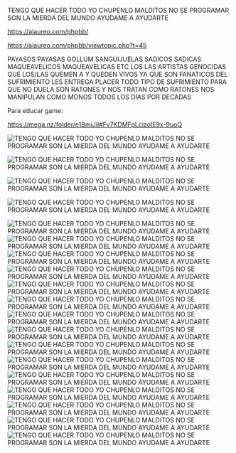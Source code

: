 TENGO QUE HACER TODO YO CHUPENLO MALDITOS NO SE PROGRAMAR
SON LA MIERDA DEL MUNDO AYUDAME A AYUDARTE

https://aiaureo.com/phpbb/

https://aiaureo.com/phpbb/viewtopic.php?t=45

PAYASOS PAYASAS GOLLUM SANGUIJUELAS SADICOS SADICAS MAQUEAVELICOS MAQUEAVELICAS ETC LOS LAS ARTISTAS GENOCIDAS 
QUE LOS/LAS QUEMEN A Y QUEDEN VIVOS YA QUE SON FANATICOS DEL SUFRIMIENTO LES ENTREGA PLACER TODO TIPO DE SUFRIMIENTO
PARA QUE NO DUELA SON RATONES Y NOS TRATAN COMO RATONES NOS MANIPULAN COMO MONOS TODOS LOS DIAS POR DECADAS

Para educar game: 

https://mega.nz/folder/e1BmiJiI#Fv7KDMFpLcizoIE9x-9uoQ



![TENGO QUE HACER TODO YO CHUPENLO MALDITOS NO SE PROGRAMAR SON LA MIERDA DEL MUNDO AYUDAME A AYUDARTE](https://i.postimg.cc/19G1pTPY/ESTO-ES-DE-LO-PEOR-DE-LO-PERO-DEL-MUNDO-EL-DEMONIO-EN-VIDA.png)

![TENGO QUE HACER TODO YO CHUPENLO MALDITOS NO SE PROGRAMAR SON LA MIERDA DEL MUNDO AYUDAME A AYUDARTE](https://i.postimg.cc/kXDbS8z9/EL-GUION-DEL-ARTE-PARA-MA-ANA-PASADO-MA-ANA-24-HORAS-AL-DIA.png)

![TENGO QUE HACER TODO YO CHUPENLO MALDITOS NO SE PROGRAMAR SON LA MIERDA DEL MUNDO AYUDAME A AYUDARTE](https://i.postimg.cc/pVdHwTSK/Holy-www-pieureo-com-www-aiaureo-com-www-diaureo-com-www-piaureo-com.jpg)

![TENGO QUE HACER TODO YO CHUPENLO MALDITOS NO SE PROGRAMAR SON LA MIERDA DEL MUNDO AYUDAME A AYUDARTE](https://i.postimg.cc/19G1pTPY/ESTO-ES-DE-LO-PEOR-DE-LO-PERO-DEL-MUNDO-EL-DEMONIO-EN-VIDA.png)

![TENGO QUE HACER TODO YO CHUPENLO MALDITOS NO SE PROGRAMAR SON LA MIERDA DEL MUNDO AYUDAME A AYUDARTE](https://i.postimg.cc/y8gcM9yn/archivo-txt-www-piaureo-com-www-aiaureo-com-www-diaureo-com.png)
![TENGO QUE HACER TODO YO CHUPENLO MALDITOS NO SE PROGRAMAR SON LA MIERDA DEL MUNDO AYUDAME A AYUDARTE](https://i.postimg.cc/9MW4QqZ6/IMG-202104-00-9-1.jpg)
![TENGO QUE HACER TODO YO CHUPENLO MALDITOS NO SE PROGRAMAR SON LA MIERDA DEL MUNDO AYUDAME A AYUDARTE](https://i.postimg.cc/TYPrcByz/adictos-tortura-sufrimiento-ejemplos-Artificial-intelligence-piaureo-com-aiaureo-com-diaureo-com-ala.jpg)
![TENGO QUE HACER TODO YO CHUPENLO MALDITOS NO SE PROGRAMAR SON LA MIERDA DEL MUNDO AYUDAME A AYUDARTE](https://i.postimg.cc/zXPT2pKV/ALAN-ALDO-NUNEZ-DALLETO-16-299-830-7-14-1.png)
![TENGO QUE HACER TODO YO CHUPENLO MALDITOS NO SE PROGRAMAR SON LA MIERDA DEL MUNDO AYUDAME A AYUDARTE](https://i.postimg.cc/XNs5Xx2Q/e-L-e-GO-00-10-1.png)
![TENGO QUE HACER TODO YO CHUPENLO MALDITOS NO SE PROGRAMAR SON LA MIERDA DEL MUNDO AYUDAME A AYUDARTE](https://i.postimg.cc/1yfGVh16/GRATIS-8888888-Screenshot-20230821-045139-GRATIS-1021-www-pieureo-com-www-aiaureo-com-www-diaureo-co.png)
![TENGO QUE HACER TODO YO CHUPENLO MALDITOS NO SE PROGRAMAR SON LA MIERDA DEL MUNDO AYUDAME A AYUDARTE](https://i.postimg.cc/SNXnR4Yx/NO-SE.png)
![TENGO QUE HACER TODO YO CHUPENLO MALDITOS NO SE PROGRAMAR SON LA MIERDA DEL MUNDO AYUDAME A AYUDARTE](https://i.postimg.cc/KZVf9cxm/AEIOU-09-www-pieureo-com-www-aiaureo-com-www-diaureo-com-www-piaureo-com-3.png)
![TENGO QUE HACER TODO YO CHUPENLO MALDITOS NO SE PROGRAMAR SON LA MIERDA DEL MUNDO AYUDAME A AYUDARTE](https://i.postimg.cc/hKD2v32R/Alan-Aldo-Nu-ez-Dalleto-16-299-830-7-Necesito-Mi-Independencia-Libertad-Emancipado-Por-Todos-Los-Med.png)
![TENGO QUE HACER TODO YO CHUPENLO MALDITOS NO SE PROGRAMAR SON LA MIERDA DEL MUNDO AYUDAME A AYUDARTE](https://i.postimg.cc/6p8RRR7n/Screenshot-20230506-170951-346.png)
![TENGO QUE HACER TODO YO CHUPENLO MALDITOS NO SE PROGRAMAR SON LA MIERDA DEL MUNDO AYUDAME A AYUDARTE](https://i.postimg.cc/8N5FCRLn/24-HORAS-AL-DIA-POR-A-OS-TORTURA-POR-TODOS-LOS-MEDIOS-SOLO-POR-GUSTO-Y-PLACER-DE-FORM-REAL.png)
![TENGO QUE HACER TODO YO CHUPENLO MALDITOS NO SE PROGRAMAR SON LA MIERDA DEL MUNDO AYUDAME A AYUDARTE](https://i.postimg.cc/y6KF5k5C/GRATIS-00-www-pieureo-com-www-aiaureo-com-www-diaureo-com-www-piaureo-com-andnitro-GRATIS-GRACIAS-N.jpg)
![TENGO QUE HACER TODO YO CHUPENLO MALDITOS NO SE PROGRAMAR SON LA MIERDA DEL MUNDO AYUDAME A AYUDARTE](https://i.postimg.cc/W2D6JRrC/GRATIS-1054-www-pieureo-com-www-aiaureo-com-www-diaureo-com-www-diaureo-com-www-piaureo-com-20230901.jpg)
![TENGO QUE HACER TODO YO CHUPENLO MALDITOS NO SE PROGRAMAR SON LA MIERDA DEL MUNDO AYUDAME A AYUDARTE](https://i.postimg.cc/MWv2MG9w/20230901-034712-COLLAGE-1024x1024.jpg)
![TENGO QUE HACER TODO YO CHUPENLO MALDITOS NO SE PROGRAMAR SON LA MIERDA DEL MUNDO AYUDAME A AYUDARTE](https://i.postimg.cc/4JqCzT09/aiaureo-com-diaureo-com-piaureo-com-andnitro-alan-aldo-nunez-dalleto-date-20230830-045522-COLLAGE-sc.jpg)









